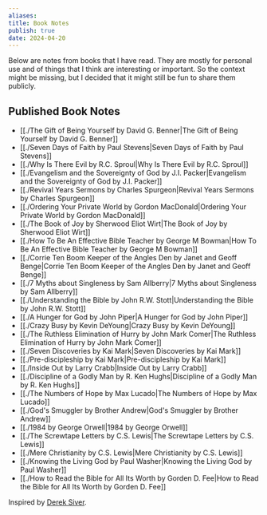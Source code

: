```yaml
---
aliases: 
title: Book Notes
publish: true
date: 2024-04-20
---
```


Below are notes from books that I have read. They are mostly for personal use and of things that I think are interesting or important. So the context might be missing, but I decided that it might still be fun to share them publicly.

## Published Book Notes
- [[./The Gift of Being Yourself by David G. Benner|The Gift of Being Yourself by David G. Benner]]
- [[./Seven Days of Faith by Paul Stevens|Seven Days of Faith by Paul Stevens]]
- [[./Why Is There Evil by R.C. Sproul|Why Is There Evil by R.C. Sproul]]
- [[./Evangelism and the Sovereignty of God by J.I. Packer|Evangelism and the Sovereignty of God by J.I. Packer]]
- [[./Revival Years Sermons by Charles Spurgeon|Revival Years Sermons by Charles Spurgeon]]
- [[./Ordering Your Private World by Gordon MacDonald|Ordering Your Private World by Gordon MacDonald]]
- [[./The Book of Joy by Sherwood Eliot Wirt|The Book of Joy by Sherwood Eliot Wirt]]
- [[./How To Be An Effective Bible Teacher by George M Bowman|How To Be An Effective Bible Teacher by George M Bowman]]
- [[./Corrie Ten Boom Keeper of the Angles Den by Janet and Geoff Benge|Corrie Ten Boom Keeper of the Angles Den by Janet and Geoff Benge]]
- [[./7 Myths about Singleness by Sam Allberry|7 Myths about Singleness by Sam Allberry]]
- [[./Understanding the Bible by John R.W. Stott|Understanding the Bible by John R.W. Stott]]
- [[./A Hunger for God by John Piper|A Hunger for God by John Piper]]
- [[./Crazy Busy by Kevin DeYoung|Crazy Busy by Kevin DeYoung]]
- [[./The Ruthless Elimination of Hurry by John Mark Comer|The Ruthless Elimination of Hurry by John Mark Comer]]
- [[./Seven Discoveries by Kai Mark|Seven Discoveries by Kai Mark]]
- [[./Pre-discipleship by Kai Mark|Pre-discipleship by Kai Mark]]
- [[./Inside Out by Larry Crabb|Inside Out by Larry Crabb]]
- [[./Discipline of a Godly Man by R. Ken Hughs|Discipline of a Godly Man by R. Ken Hughs]]
- [[./The Numbers of Hope by Max Lucado|The Numbers of Hope by Max Lucado]]
- [[./God's Smuggler by Brother Andrew|God's Smuggler by Brother Andrew]]
- [[./1984 by George Orwell|1984 by George Orwell]]
- [[./The Screwtape Letters by C.S. Lewis|The Screwtape Letters by C.S. Lewis]]
- [[./Mere Christianity by C.S. Lewis|Mere Christianity by C.S. Lewis]]
- [[./Knowing the Living God by Paul Washer|Knowing the Living God by Paul Washer]]
- [[./How to Read the Bible for All Its Worth by Gorden D. Fee|How to Read the Bible for All Its Worth by Gorden D. Fee]]


Inspired by [Derek Siver](https://sive.rs/book).